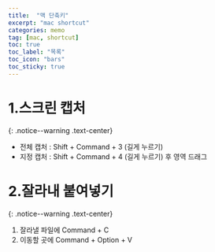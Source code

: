 ```yaml
---
title:  "맥 단축키"
excerpt: "mac shortcut"
categories: memo
tag: [mac, shortcut]
toc: true
toc_label: "목록"
toc_icon: "bars"
toc_sticky: true
---
```


# 1.스크린 캡처
{: .notice--warning .text-center}

- 전체 캡처 : Shift + Command + 3 (길게 누르기)
- 지정 캡처 : Shift + Command + 4 (길게 누르기) 후 영역 드래그

# 2.잘라내 붙여넣기
{: .notice--warning .text-center}

1. 잘라낼 파일에 Command + C
2. 이동할 곳에 Command + Option + V